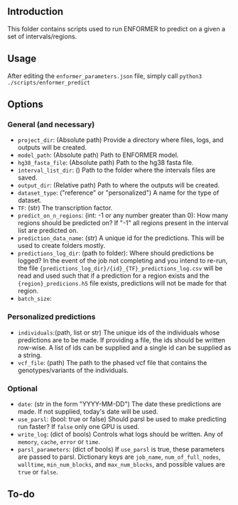 ## Introduction
This folder contains scripts used to run ENFORMER to predict on a given a set of intervals/regions. 

## Usage
After editing the `enformer_parameters.json` file, simply call `python3 ./scripts/enformer_predict`

## Options
### General (and necessary)
- `project_dir`: (Absolute path) Provide a directory where files, logs, and outputs will be created.
- `model_path`: (Absolute path) Path to ENFORMER model.
- `hg38_fasta_file`: (Absolute path) Path to the hg38 fasta file.
- `interval_list_dir`: () Path to the folder where the intervals files are saved.
- `output_dir`: (Relative path) Path to where the outputs will be created.
- `dataset_type`: ("reference" or "personalized") A name for the type of dataset. 
- `TF`: (str) The transcription factor.
- `predict_on_n_regions`: (int: -1 or any number greater than 0): How many regions should be predicted on? If "-1" all regions present in the interval list are predicted on. 
- `prediction_data_name`: (str) A unique id for the predictions. This will be used to create folders mostly.
- `predictions_log_dir`: (path to folder): Where should predictions be logged? In the event of the job not completing and you intend to re-run, the file `{predictions_log_dir}/{id}_{TF}_predictions_log.csv` will be read and used such that if a prediction for a region exists and the `{region}_predicions.h5` file exists, predictions will not be made for that region.
- `batch_size`: 

### Personalized predictions
- `individuals`:(path, list or str) The unique ids of the individuals whose predictions are to be made. If providing a file, the ids should be written row-wise. A list of ids can be supplied and a single id can be supplied as a string. 
- `vcf_file`: (path) The path to the phased vcf file that contains the genotypes/variants of the individuals. 

### Optional
- `date`: (str in the form "YYYY-MM-DD") The date these predictions are made. If not supplied, today's date will be used.
- `use_parsl`: (bool: true or false) Should parsl be used to make predicting run faster? If `false` only one GPU is used. 
- `write_log`: (dict of bools) Controls what logs should be written. Any of `memory`, `cache`, `error` or `time`.
- `parsl_parameters`: (dict of bools) If `use_parsl` is true, these parameters are passed to parsl. Dictionary keys are `job_name`, `num_of_full_nodes`, `walltime`, `min_num_blocks`, and `max_num_blocks`, and possible values are `true` or `false`.

## To-do
